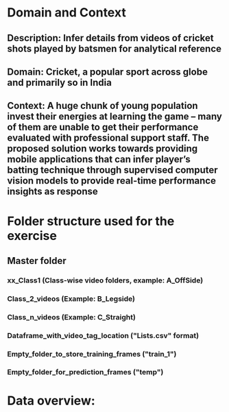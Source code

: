 # Domain and Context
## Description: Infer details from videos of cricket shots played by batsmen for analytical reference
## Domain: Cricket, a popular sport across globe and primarily so in India
## Context:  A huge chunk of young population invest their energies at learning the game – many of them are unable to get their performance evaluated with professional support staff. The proposed solution works towards providing mobile applications that can infer player’s batting technique through supervised computer vision models to provide real-time performance insights as response


# Folder structure used for the exercise
## Master folder
### xx_Class1 (Class-wise video folders, example: A_OffSide)
### Class_2_videos (Example: B_Legside)
### Class_n_videos (Example: C_Straight)
### Dataframe_with_video_tag_location ("Lists.csv" format)
### Empty_folder_to_store_training_frames ("train_1")
### Empty_folder_for_prediction_frames ("temp")

# Data overview:
